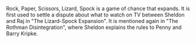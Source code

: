 Rock, Paper, Scissors, Lizard, Spock is a game of chance that expands. 
It is first used to settle a dispute about what to watch on TV between Sheldon and Raj in "The Lizard-Spock Expansion".
It is mentioned again in "The Rothman Disintegration", where Sheldon explains the rules to Penny and Barry Kripke.
